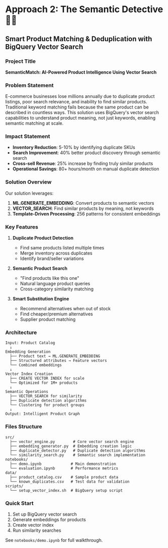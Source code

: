 # Approach 2: The Semantic Detective 🕵️‍♀️
## Smart Product Matching & Deduplication with BigQuery Vector Search

### Project Title
**SemanticMatch: AI-Powered Product Intelligence Using Vector Search**

### Problem Statement
E-commerce businesses lose millions annually due to duplicate product listings, poor search relevance, and inability to find similar products. Traditional keyword matching fails because the same product can be described in countless ways. This solution uses BigQuery's vector search capabilities to understand product meaning, not just keywords, enabling semantic matching at scale.

### Impact Statement
- **Inventory Reduction**: 5-10% by identifying duplicate SKUs
- **Search Improvement**: 40% better product discovery through semantic search
- **Cross-sell Revenue**: 25% increase by finding truly similar products
- **Operational Savings**: 80+ hours/month on manual duplicate detection

### Solution Overview

Our solution leverages:
1. **ML.GENERATE_EMBEDDING**: Convert products to semantic vectors
2. **VECTOR_SEARCH**: Find similar products by meaning, not keywords
3. **Template-Driven Processing**: 256 patterns for consistent embeddings

### Key Features

1. **Duplicate Product Detection**
   - Find same products listed multiple times
   - Merge inventory across duplicates
   - Identify brand/seller variations

2. **Semantic Product Search**
   - "Find products like this one"
   - Natural language product queries
   - Cross-category similarity matching

3. **Smart Substitution Engine**
   - Recommend alternatives when out of stock
   - Find cheaper/premium alternatives
   - Supplier product matching

### Architecture

```
Input: Product Catalog
  ↓
Embedding Generation
  ├── Product text → ML.GENERATE_EMBEDDING
  ├── Structured attributes → Feature vectors
  └── Combined embeddings
  ↓
Vector Index Creation
  ├── CREATE VECTOR INDEX for scale
  └── Optimized for 1M+ products
  ↓
Semantic Operations
  ├── VECTOR_SEARCH for similarity
  ├── Duplicate detection algorithms
  └── Clustering for product groups
  ↓
Output: Intelligent Product Graph
```

### Files Structure
```
src/
  ├── vector_engine.py        # Core vector search engine
  ├── embedding_generator.py  # Embedding creation logic
  ├── duplicate_detector.py   # Duplicate detection algorithms
  └── similarity_search.py    # Semantic search implementation
notebooks/
  ├── demo.ipynb             # Main demonstration
  └── evaluation.ipynb       # Performance metrics
data/
  ├── product_catalog.csv    # Sample product data
  └── known_duplicates.csv   # Test data for validation
scripts/
  └── setup_vector_index.sh  # BigQuery setup script
```

### Quick Start

1. Set up BigQuery vector search
2. Generate embeddings for products
3. Create vector index
4. Run similarity searches

See `notebooks/demo.ipynb` for full walkthrough.